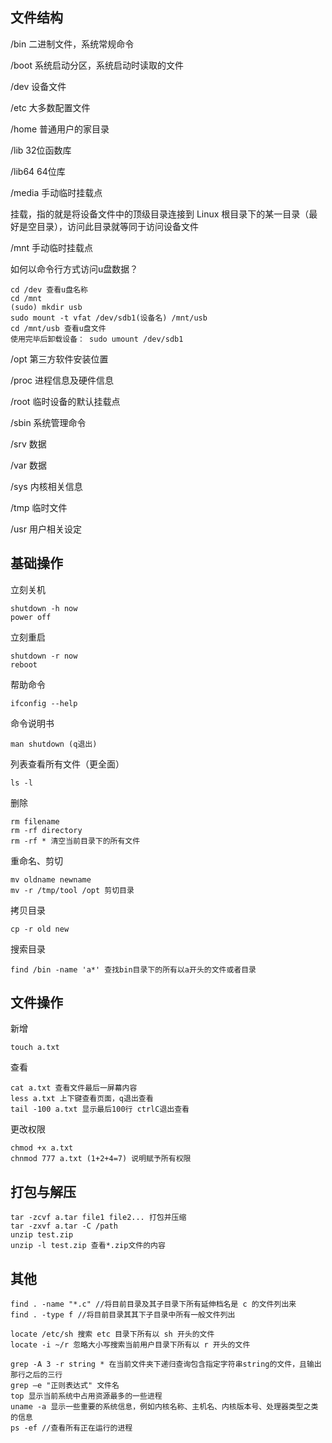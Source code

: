 ## 文件结构

/bin        二进制文件，系统常规命令

/boot       系统启动分区，系统启动时读取的文件

/dev        设备文件

/etc        大多数配置文件

/home       普通用户的家目录

/lib        32位函数库

/lib64      64位库

/media      手动临时挂载点

挂载，指的就是将设备文件中的顶级目录连接到 Linux 根目录下的某一目录（最好是空目录），访问此目录就等同于访问设备文件

/mnt        手动临时挂载点

如何以命令行方式访问u盘数据？

```
cd /dev 查看u盘名称
cd /mnt 
(sudo) mkdir usb
sudo mount -t vfat /dev/sdb1(设备名) /mnt/usb
cd /mnt/usb 查看u盘文件
使用完毕后卸载设备： sudo umount /dev/sdb1
```



/opt        第三方软件安装位置

/proc       进程信息及硬件信息

/root       临时设备的默认挂载点

/sbin       系统管理命令

/srv        数据

/var        数据

/sys        内核相关信息

/tmp        临时文件

/usr        用户相关设定



## 基础操作

立刻关机

```
shutdown -h now 
power off
```

立刻重启

```
shutdown -r now 
reboot
```

帮助命令

```
ifconfig --help
```

命令说明书

```
man shutdown (q退出)
```

列表查看所有文件（更全面）

```
ls -l
```

删除

```
rm filename
rm -rf directory
rm -rf * 清空当前目录下的所有文件
```

重命名、剪切

```
mv oldname newname
mv -r /tmp/tool /opt 剪切目录
```

拷贝目录

```
cp -r old new
```

搜索目录

```
find /bin -name 'a*' 查找bin目录下的所有以a开头的文件或者目录
```



## 文件操作

新增

```
touch a.txt
```

查看

```
cat a.txt 查看文件最后一屏幕内容
less a.txt 上下键查看页面，q退出查看
tail -100 a.txt 显示最后100行 ctrlC退出查看
```

更改权限

```
chmod +x a.txt
chnmod 777 a.txt (1+2+4=7) 说明赋予所有权限
```



## 打包与解压

```
tar -zcvf a.tar file1 file2... 打包并压缩
tar -zxvf a.tar -C /path
unzip test.zip
unzip -l test.zip 查看*.zip文件的内容
```



## 其他

```
find . -name "*.c" //将目前目录及其子目录下所有延伸档名是 c 的文件列出来
find . -type f //将目前目录其其下子目录中所有一般文件列出

locate /etc/sh 搜索 etc 目录下所有以 sh 开头的文件
locate -i ~/r 忽略大小写搜索当前用户目录下所有以 r 开头的文件

grep -A 3 -r string * 在当前文件夹下递归查询包含指定字符串string的文件，且输出那行之后的三行
grep –e "正则表达式" 文件名
top 显示当前系统中占用资源最多的一些进程
uname -a 显示一些重要的系统信息，例如内核名称、主机名、内核版本号、处理器类型之类的信息
ps -ef //查看所有正在运行的进程

```









